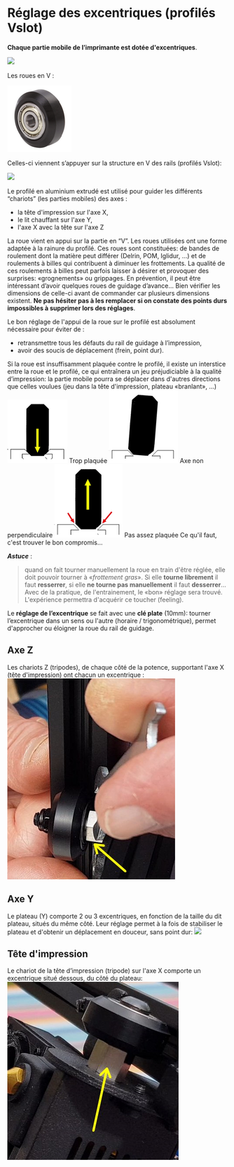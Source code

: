 # Réglage des excentriques (profilés Vslot)

**Chaque partie mobile de l’imprimante est dotée d'excentriques**.

![](images/Excentriques/excentrique.jpeg)

Les roues en V :

![](images/Excentriques/galet-roulement.png)

Celles-ci viennent s’appuyer sur la structure en V des rails (profilés Vslot):

![](images/Excentriques/profilé2020+galet-roulement.png)

Le profilé en aluminium extrudé est utilisé pour guider les différents “chariots” (les parties mobiles) des axes :
- la tête d'impression sur l'axe X,
- le lit chauffant sur l'axe Y,
- l'axe X avec la tête sur l'axe Z 

La roue vient en appui sur la partie en “V”. Les roues utilisées ont une forme adaptée à la rainure du profilé. Ces roues sont constituées: de bandes de roulement dont la matière peut différer (Delrin, POM, Iglidur, …) et de roulements à billes qui contribuent à diminuer les frottements. 
La qualité de ces roulements à billes peut parfois laisser à désirer et provoquer des surprises: «grognements» ou grippages. 
En prévention, il peut être intéressant d’avoir quelques roues de guidage d’avance… Bien vérifier les dimensions de celle-ci avant de commander car plusieurs dimensions existent. **Ne pas hésiter pas à les remplacer si on constate des points durs impossibles à supprimer lors des réglages**.

Le bon réglage de l'appui de la roue sur le profilé est absolument nécessaire pour éviter de :
- retransmettre tous les défauts du rail de guidage à l’impression,
- avoir des soucis de déplacement (frein, point dur).

Si la roue est insuffisamment plaquée contre le profilé, il existe un interstice entre la roue et le profilé, ce qui entraînera un jeu préjudiciable à la qualité d’impression: la partie mobile pourra se déplacer dans d'autres directions que celles voulues (jeu dans la tête d'impression, plateau «branlant», …) 
![](images/Excentriques/galet-BAD-1.png) Trop plaquée
![](images/Excentriques/galet-BAD-2.png) Axe non perpendiculaire
![](images/Excentriques/galet-BAD-3.png) Pas assez plaquée
Ce qu'il faut, c'est trouver le bon compromis…
 
***Astuce*** :
> quand on fait tourner manuellement la roue en train d'être réglée, elle doit pouvoir tourner à «*frottement gras*». Si elle **tourne librement** il faut **resserrer**, si elle **ne tourne pas manuellement** il faut **desserrer**… Avec de la pratique, de l'entrainement, le «bon» réglage sera trouvé. L'expérience permettra d'acquérir ce toucher (feeling).

Le **réglage de l’excentrique** se fait avec une **clé plate** (10mm): tourner l’excentrique dans un sens ou l'autre (horaire / trigonométrique), permet d'approcher ou éloigner la roue du rail de guidage.

## Axe Z

Les chariots Z (tripodes), de chaque côté de la potence, supportant l'axe X (tête d'impression) ont chacun un excentrique :
![](images/Excentriques/excentrique-axe-Z.png)

## Axe Y

Le plateau (Y) comporte 2 ou 3 excentriques, en fonction de la taille du dit plateau, situés du même côté. Leur réglage permet à la fois de stabiliser le plateau et d'obtenir un déplacement en douceur, sans point dur: 
![](images/Excentriques/excentrique-axe-Y.png)

## Tête d'impression

Le chariot de la tête d’impression (tripode) sur l'axe X comporte un excentrique situé dessous, du côté du plateau:
![](images/Excentriques/excentrique-axe-X.png)
